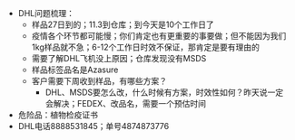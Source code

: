 - DHL问题梳理：
	- 样品27日到的；11.3到仓库；到今天是10个工作日了
	- 疫情各个环节都可能慢；你们肯定也有更重要的事要做；但不能因为我们1kg样品就不急；6-12个工作日时效不保证，那肯定是要有理由的
	- 需要了解DHL飞机没上原因；仓库发现没有MSDS
	- 样品标签品名是Azasure
	- 客户需要下周收到样品，有哪些方案？
		- DHL、MSDS要怎么改，什么时候有方案，时效性如何？昨天说一定会解决；FEDEX、改品名，需要一个预估时间
- 危险品：植物检疫证书
- DHL电话8888531845；单号4874873776